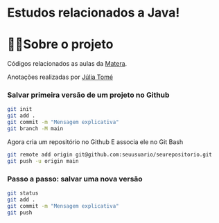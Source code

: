 # Estudos relacionados a Java!

# 👩‍💻Sobre o projeto
Códigos relacionados as aulas da [Matera](https://lp.matera.com.br/bootcamp-matera "Link da Matera").

Anotações realizadas por [Júlia Tomé](https://github.com/juliatomeds)

### Salvar primeira versão de um projeto no Github
```bash
git init
git add .
git commit -m "Mensagem explicativa"
git branch -M main
```
Agora cria um repositório no Github
E associa ele no Git Bash
```bash
git remote add origin git@github.com:seuusuario/seurepositorio.git
git push -u origin main
```
### Passo a passo: salvar uma nova versão
```bash
git status
git add .
git commit -m "Mensagem explicativa"
git push
```